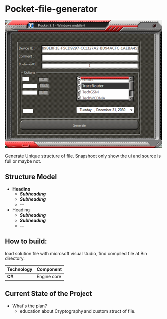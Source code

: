 # Pocket-file-generator
 
 ![Screenshoot](https://github.com/adhitya1978/Pocket-file-generator/blob/master/snapshoot.png)
 
 Generate Unique structure of file. Snapshoot only show the ui and source is full or maybe not. 

 
 Structure Model
--------------------
 - **Heading**
	- ***Subheading***
	- ***Subheading***
	- ***--***
 - Heading
	- ***Subheading***
	- ***Subheading***
	- ***--***

	
 
 ## How to build:
load solution file with microsoft visual studio, find compiled file at Bin directory.


Technology     | Component
---------------|----------
**C#**         | Engine core



Current State of the Project
----------------------------

 - What's the plan?
   - education about Cryptography and custom struct of file. 

